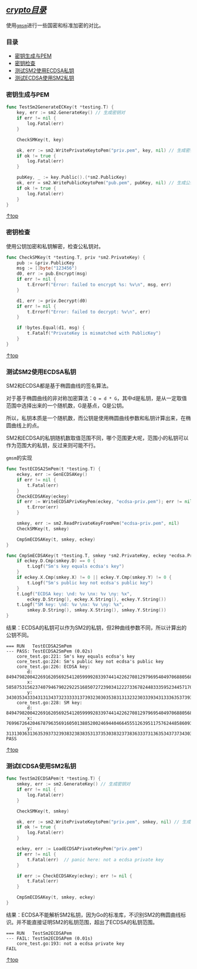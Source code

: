 [*crypto目录*](https://github.com/Shitaibin/notes/tree/master/crypto)
------

使用[`gmsm`](https://github.com/tjfoc/gmsm/)进行一些国密和标准加密的对比。

### 目录

- [密钥生成与PEM](#密钥生成与PEM)
- [密钥检查](#密钥检查)
- [测试SM2使用ECDSA私钥](#测试SM2使用ECDSA私钥)
- [测试ECDSA使用SM2私钥](#测试ECDSA使用SM2私钥)

### 密钥生成与PEM

```go
func TestSm2GenerateECKey(t *testing.T) {
	key, err := sm2.GenerateKey() // 生成密钥对
	if err != nil {
		log.Fatal(err)
	}

	CheckSMKey(t, key)

	ok, err := sm2.WritePrivateKeytoPem("priv.pem", key, nil) // 生成密钥文件
	if ok != true {
		log.Fatal(err)
	}

	pubKey, _ := key.Public().(*sm2.PublicKey)
	ok, err = sm2.WritePublicKeytoPem("pub.pem", pubKey, nil) // 生成公钥文件
	if ok != true {
		log.Fatal(err)
	}
}
```

[↑top](#目录)

### 密钥检查

使用公钥加密和私钥解密，检查公私钥对。

```go
func CheckSMKey(t *testing.T, priv *sm2.PrivateKey) {
	pub := &priv.PublicKey
	msg := []byte("123456")
	d0, err := pub.Encrypt(msg)
	if err != nil {
		t.Errorf("Error: failed to encrypt %s: %v\n", msg, err)
	}

	d1, err := priv.Decrypt(d0)
	if err != nil {
		t.Errorf("Error: failed to decrypt: %v\n", err)
	}

	if !bytes.Equal(d1, msg) {
		t.Fatalf("PrivateKey is mismatched with PublicKey")
	}
}
```

[↑top](#目录)

### 测试SM2使用ECDSA私钥

SM2和ECDSA都是基于椭圆曲线的签名算法。

对于基于椭圆曲线的非对称加密算法：`Q = d * G`，其中d是私钥，是从一定取值范围中选择出来的一个随机数，G是基点，Q是公钥。

所以，私钥本质是一个随机数，而公钥是使用椭圆曲线参数和私钥计算出来，在椭圆曲线上的点。

SM2和ECDSA的私钥随机数取值范围不同，哪个范围更大呢，范围小的私钥可以作为范围大的私钥，反过来则可能不行。

`gmsm`的实现
```go
func TestECDSA2SmPem(t *testing.T) {
	eckey, err := GenECDSAKey()
	if err != nil {
		t.Fatal(err)
	}
	CheckECDSAKey(eckey)
	if err := WriteECDSAPrivKeyPem(eckey, "ecdsa-priv.pem"); err != nil {
		t.Error(err)
	}

	smkey, err := sm2.ReadPrivateKeyFromPem("ecdsa-priv.pem", nil)
	CheckSMKey(t, smkey)

	CmpSmECDSAKey(t, smkey, eckey)
}

func CmpSmECDSAKey(t *testing.T, smkey *sm2.PrivateKey, eckey *ecdsa.PrivateKey) {
	if eckey.D.Cmp(smkey.D) == 0 {
		t.Logf("Sm's key equals ecdsa's key")
	}
	if eckey.X.Cmp(smkey.X) != 0 || eckey.Y.Cmp(smkey.Y) != 0 {
		t.Logf("Sm's public key not ecdsa's public key")
	}
	t.Logf("ECDSA key: \nd: %v \nx: %v \ny: %x",
		eckey.D.String(), eckey.X.String(), eckey.Y.String())
	t.Logf("SM key: \nd: %v \nx: %v \ny: %x",
		smkey.D.String(), smkey.X.String(), smkey.Y.String())
}
```

结果：ECDSA的私钥可以作为SM2的私钥，但2种曲线参数不同，所以计算出的公钥不同。

```
=== RUN   TestECDSA2SmPem
--- PASS: TestECDSA2SmPem (0.02s)
    core_test.go:221: Sm's key equals ecdsa's key
    core_test.go:224: Sm's public key not ecdsa's public key
    core_test.go:226: ECDSA key: 
        d: 8494798200422691620569254120599992833974414226270812979695404970688056822702 
        x: 58587531562374079467902292251685072723903412227336782448333595234457170649938 
        y: 3430353433343131343732333331373932303035383131323230333934313336353739303432303938353036353033333832363934343831313830313236313136343830313638303736313434
    core_test.go:228: SM key: 
        d: 8494798200422691620569254120599992833974414226270812979695404970688056822702 
        x: 76996726420467879635691605013885200246944046645551263951175762448586093361391 
        y: 313130363136353937323938323838353137353038323738363337313635343737343030363037303537313633323434343939383936353837313336363036383635323738303139313334353539
PASS
```

[↑top](#目录)

### 测试ECDSA使用SM2私钥



```go
func TestSm2ECDSAPem(t *testing.T) {
	smkey, err := sm2.GenerateKey() // 生成密钥对
	if err != nil {
		log.Fatal(err)
	}

	CheckSMKey(t, smkey)

	ok, err := sm2.WritePrivateKeytoPem("priv.pem", smkey, nil) // 生成密钥文件
	if ok != true {
		log.Fatal(err)
	}

	eckey, err := LoadECDSAPrivateKeyPem("priv.pem")
	if err != nil {
		t.Fatal(err)  // panic here: not a ecdsa private key
	}

	if err := CheckECDSAKey(eckey); err != nil {
		t.Fatal(err)
	}

	CmpSmECDSAKey(t, smkey, eckey)
}
```

结果：ECDSA不能解析SM2私钥，因为Go的标准库，不识别SM2的椭圆曲线标识。并不能直接证明SM2的私钥范围，超出了ECDSA的私钥范围。

```
=== RUN   TestSm2ECDSAPem
--- FAIL: TestSm2ECDSAPem (0.01s)
    core_test.go:193: not a ecdsa private key
FAIL
```


[↑top](#目录)
